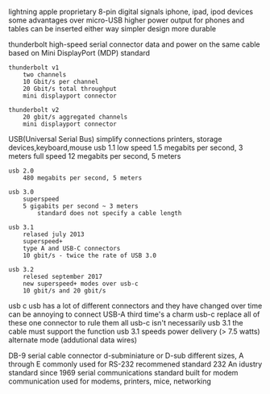 lightning
	apple proprietary
		8-pin digital signals
		iphone, ipad, ipod devices
some advantages over micro-USB
	higher power output for phones and tables
	can be inserted either way
	simpler design more durable
	
thunderbolt
	high-speed serial connector
		data and power on the same cable
		based on Mini DisplayPort (MDP) standard
		
	thunderbolt v1
		two channels
		10 Gbit/s per channel
		20 Gbit/s total throughput
		mini displayport connector
		
	thunderbolt v2
		20 gbit/s aggregated channels
		mini displayport connector
		
		
USB(Universal Serial Bus)
	simplify connections
		printers, storage devices,keyboard,mouse
	usb 1.1
		low speed 1.5 megabits per second, 3 meters
		full speed 12 megabits per second, 5 meters
		
	usb 2.0
		480 megabits per second, 5 meters
		
	usb 3.0
		superspeed
		5 gigabits per second ~ 3 meters
			standard does not specify a cable length
			
	usb 3.1 
		relased july 2013
		superspeed+
		type A and USB-C connectors
		10 gbit/s - twice the rate of USB 3.0
		
	usb 3.2
		relesed september 2017
		new superspeed+ modes over usb-c
		10 gbit/s and 20 gbit/s
		
usb c
	usb has a lot of different connectors
		and they have changed over time
	can be annoying to connect USB-A
		third time's a charm
	usb-c replace all of these
		one connector to rule them all
	usb-c isn't necessarily usb 3.1
		the cable must support the function
			usb 3.1 speeds
			power delivery (> 7.5 watts)
			alternate mode (addutional data wires)
			
DB-9 serial cable connector
	d-subminiature or D-sub
		different sizes, A through E
	commonly used for RS-232
		recommened standard 232
		An idustry standard since 1969
	serial communications standard
		built for modem communication
			used for modems, printers, mice, networking
	